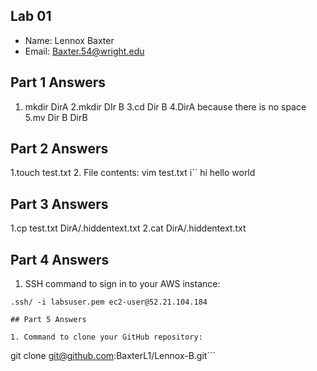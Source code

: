 ## Lab 01

- Name: Lennox Baxter
- Email: Baxter.54@wright.edu

## Part 1 Answers

1. mkdir DirA
2.mkdir DIr B
3.cd Dir B
4.DirA because there is no space
5.mv Dir B DirB

## Part 2 Answers

1.touch test.txt
2. File contents: vim test.txt
i``
hi
hello
world


## Part 3 Answers

1.cp test.txt DirA/.hiddentext.txt
2.cat DirA/.hiddentext.txt

## Part 4 Answers

1. SSH command to sign in to your AWS instance:

```
.ssh/ -i labsuser.pem ec2-user@52.21.104.184

## Part 5 Answers

1. Command to clone your GitHub repository:

```
git clone git@github.com:BaxterL1/Lennox-B.git```
